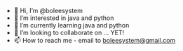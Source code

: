 - 👋 Hi, I’m @boleesystem
- 👀 I’m interested in java and python
- 🌱 I’m currently learning java and python
- 💞️ I’m looking to collaborate on ... YET!
- 📫 How to reach me - email to boleesystem@gmail.com

<!---
hello-bolee-world/hello-bolee-world is a ✨ special ✨ repository because its `README.md` (this file) appears on your GitHub profile.
You can click the Preview link to take a look at your changes.
--->
